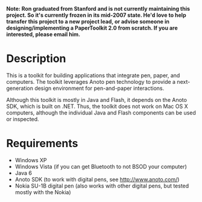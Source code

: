 **Note: Ron graduated from Stanford and is not currently maintaining this project. So it's currently frozen in its mid-2007 state. He'd love to help transfer this project to a new project lead, or advise someone in designing/implementing a PaperToolkit 2.0 from scratch. If you are interested, please email him.**

# Description
This is a toolkit for building applications that integrate pen, paper, and computers. The toolkit leverages Anoto pen technology to provide a next-generation design environment for pen-and-paper interactions.

Although this toolkit is mostly in Java and Flash, it depends on the Anoto SDK, which is built on .NET. Thus, the toolkit does not work on Mac OS X computers, although the individual Java and Flash components can be used or inspected.

# Requirements
  * Windows XP
  * Windows Vista (if you can get Bluetooth to not BSOD your computer)
  * Java 6
  * Anoto SDK (to work with digital pens, see http://www.anoto.com/)
  * Nokia SU-1B digital pen (also works with other digital pens, but tested mostly with the Nokia)